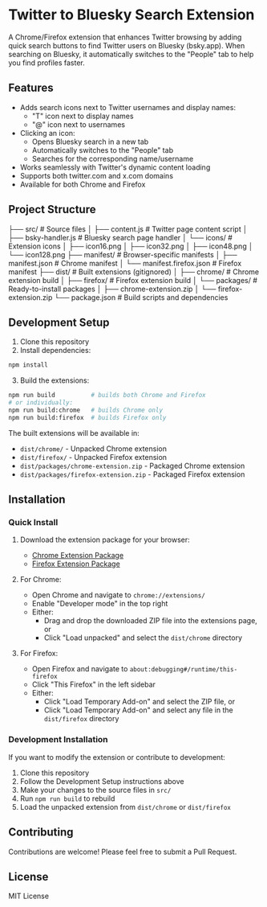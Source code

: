 # Twitter to Bluesky Search Extension

A Chrome/Firefox extension that enhances Twitter browsing by adding quick search buttons to find Twitter users on Bluesky (bsky.app). When searching on Bluesky, it automatically switches to the "People" tab to help you find profiles faster.

## Features

- Adds search icons next to Twitter usernames and display names:
  - "T" icon next to display names
  - "@" icon next to usernames
- Clicking an icon:
  - Opens Bluesky search in a new tab
  - Automatically switches to the "People" tab
  - Searches for the corresponding name/username
- Works seamlessly with Twitter's dynamic content loading
- Supports both twitter.com and x.com domains
- Available for both Chrome and Firefox

## Project Structure

├── src/                  # Source files
│   ├── content.js        # Twitter page content script
│   ├── bsky-handler.js   # Bluesky search page handler
│   └── icons/           # Extension icons
│       ├── icon16.png
│       ├── icon32.png
│       ├── icon48.png
│       └── icon128.png
├── manifest/             # Browser-specific manifests
│   ├── manifest.json     # Chrome manifest
│   └── manifest.firefox.json  # Firefox manifest
├── dist/                 # Built extensions (gitignored)
│   ├── chrome/          # Chrome extension build
│   ├── firefox/         # Firefox extension build
│   └── packages/        # Ready-to-install packages
│       ├── chrome-extension.zip
│       └── firefox-extension.zip
└── package.json         # Build scripts and dependencies

## Development Setup

1. Clone this repository
2. Install dependencies:

```bash
npm install
```

3. Build the extensions:

```bash
npm run build          # builds both Chrome and Firefox
# or individually:
npm run build:chrome   # builds Chrome only
npm run build:firefox  # builds Firefox only
```

The built extensions will be available in:
- `dist/chrome/` - Unpacked Chrome extension
- `dist/firefox/` - Unpacked Firefox extension
- `dist/packages/chrome-extension.zip` - Packaged Chrome extension
- `dist/packages/firefox-extension.zip` - Packaged Firefox extension

## Installation

### Quick Install
1. Download the extension package for your browser:
   - [Chrome Extension Package](dist/packages/chrome-extension.zip)
   - [Firefox Extension Package](dist/packages/firefox-extension.zip)

2. For Chrome:
   - Open Chrome and navigate to `chrome://extensions/`
   - Enable "Developer mode" in the top right
   - Either:
     - Drag and drop the downloaded ZIP file into the extensions page, or
     - Click "Load unpacked" and select the `dist/chrome` directory

3. For Firefox:
   - Open Firefox and navigate to `about:debugging#/runtime/this-firefox`
   - Click "This Firefox" in the left sidebar
   - Either:
     - Click "Load Temporary Add-on" and select the ZIP file, or
     - Click "Load Temporary Add-on" and select any file in the `dist/firefox` directory

### Development Installation
If you want to modify the extension or contribute to development:

1. Clone this repository
2. Follow the Development Setup instructions above
3. Make your changes to the source files in `src/`
4. Run `npm run build` to rebuild
5. Load the unpacked extension from `dist/chrome` or `dist/firefox`

## Contributing
Contributions are welcome! Please feel free to submit a Pull Request.

## License
MIT License 